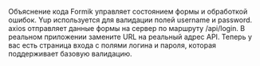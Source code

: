 Объяснение кода
Formik управляет состоянием формы и обработкой ошибок.
Yup используется для валидации полей username и password.
axios отправляет данные формы на сервер по маршруту /api/login. В реальном приложении замените URL на реальный адрес API.
Теперь у вас есть страница входа с полями логина и пароля, которая поддерживает базовую валидацию.